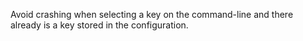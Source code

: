 Avoid crashing when selecting a key on the command-line and there already is a key stored in the configuration.
